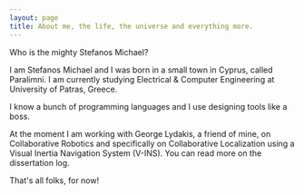 ```yaml
---
layout: page
title: About me, the life, the universe and everything more.
---
```


<div class="message">
  Who is the mighty Stefanos Michael?
</div>

I am Stefanos Michael and I was born in a small town in Cyprus, called Paralimni. I am currently studying Electrical & Computer Engineering at University of Patras, Greece. 

I know a bunch of programming languages and I use designing tools like a boss.

At the moment I am working with George Lydakis, a friend of mine, on Collaborative Robotics and specifically on Collaborative Localization using a Visual Inertia Navigation System (V-INS). You can read more on the dissertation log.

That's all folks, for now!